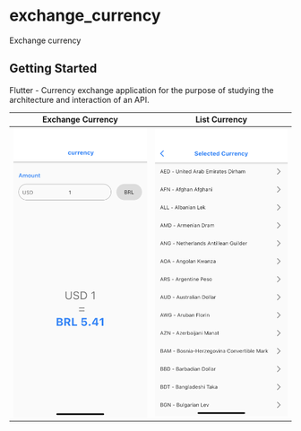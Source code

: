 # exchange_currency

Exchange currency

## Getting Started

Flutter - Currency exchange application for the purpose of studying the architecture and interaction of an API.



Exchange Currency | List Currency
------------ | -------------
![](screenshot/screen1.png)| ![](screenshot/screen2.png)